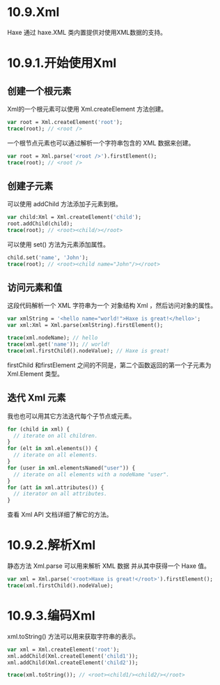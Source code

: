 # 10.9.Xml

Haxe 通过 haxe.XML 类内置提供对使用XML数据的支持。



# 10.9.1.开始使用Xml

## 创建一个根元素

Xml的一个根元素可以使用 Xml.createElement 方法创建。

```haxe
var root = Xml.createElement('root');
trace(root); // <root />
```

一个根节点元素也可以通过解析一个字符串包含的 XML 数据来创建。

```haxe
var root = Xml.parse('<root />').firstElement();
trace(root); // <root />
```

## 创建子元素

可以使用 addChild 方法添加子元素到根。

```haxe
var child:Xml = Xml.createElement('child'); 
root.addChild(child);
trace(root); // <root><child/></root>
```

可以使用 set() 方法为元素添加属性。

```haxe
child.set('name', 'John');
trace(root); // <root><child name="John"/></root>
```

## 访问元素和值

这段代码解析一个 XML 字符串为一个 对象结构 Xml ，然后访问对象的属性。

```haxe
var xmlString = '<hello name="world!">Haxe is great!</hello>';
var xml:Xml = Xml.parse(xmlString).firstElement();

trace(xml.nodeName); // hello
trace(xml.get('name')); // world!
trace(xml.firstChild().nodeValue); // Haxe is great!
```

firstChild 和firstElement 之间的不同是，第二个函数返回的第一个子元素为Xml.Element 类型。

## 迭代 Xml 元素

我也也可以用其它方法迭代每个子节点或元素。

```haxe
for (child in xml) {
  // iterate on all children.
}
for (elt in xml.elements()) {
  // iterate on all elements.
}
for (user in xml.elementsNamed("user")) {
  // iterate on all elements with a nodeName "user".
}
for (att in xml.attributes()) {
  // iterator on all attributes.
}
```

查看 Xml API 文档详细了解它的方法。



# 10.9.2.解析Xml

静态方法 Xml.parse 可以用来解析 XML 数据 并从其中获得一个 Haxe 值。

```haxe
var xml = Xml.parse('<root>Haxe is great!</root>').firstElement();
trace(xml.firstChild().nodeValue);
```



# 10.9.3.编码Xml

xml.toString() 方法可以用来获取字符串的表示。

```haxe
var xml = Xml.createElement('root');
xml.addChild(Xml.createElement('child1'));
xml.addChild(Xml.createElement('child2'));

trace(xml.toString()); // <root><child1/><child2/></root>
```

